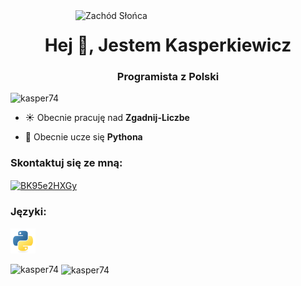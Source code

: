 <img align="right" alt="Zachód Słońca" width="400" src="https://64.media.tumblr.com/5d8132706dcd2adbf4957093b37fc267/tumblr_pwe0mm0vhe1uxrf48o1_640.gifv">
<h1 align="center">Hej 👋, Jestem Kasperkiewicz</h1>
<h3 align="center">Programista z Polski</h3>
<p align="left"> <img src="https://komarev.com/ghpvc/?username=kasper74&label=Profile%20views&color=0e75b6&style=flat" alt="kasper74" /> </p>

- ☀️ Obecnie pracuję nad **Zgadnij-Liczbe**

- 🌻 Obecnie ucze się **Pythona**

<h3 align="left">Skontaktuj się ze mną:</h3>
<p align="left">
<a href="https://discord.gg/BK95e2HXGy" target="blank"><img align="center" src="https://raw.githubusercontent.com/rahuldkjain/github-profile-readme-generator/master/src/images/icons/Social/discord.svg" alt="BK95e2HXGy" height="30" width="40" /></a>
</p>

<h3 align="left">Języki:</h3>
<p align="left"> <a href="https://www.python.org" target="_blank" rel="noreferrer"> <img src="https://raw.githubusercontent.com/devicons/devicon/master/icons/python/python-original.svg" alt="python" width="40" height="40"/> </a> </p>

<p><img align="left" src="https://github-readme-stats.vercel.app/api/top-langs?username=kasper74&show_icons=true&locale=en&layout=compact" alt="kasper74" /></p>

<p>&nbsp;<img align="center" src="https://github-readme-stats.vercel.app/api?username=kasper74&show_icons=true&locale=en" alt="kasper74" /></p>

